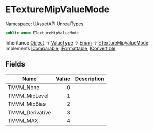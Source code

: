 # ETextureMipValueMode

Namespace: UAssetAPI.UnrealTypes

```csharp
public enum ETextureMipValueMode
```

Inheritance [Object](https://docs.microsoft.com/en-us/dotnet/api/system.object) → [ValueType](https://docs.microsoft.com/en-us/dotnet/api/system.valuetype) → [Enum](https://docs.microsoft.com/en-us/dotnet/api/system.enum) → [ETextureMipValueMode](./uassetapi.unrealtypes.etexturemipvaluemode.md)<br>
Implements [IComparable](https://docs.microsoft.com/en-us/dotnet/api/system.icomparable), [IFormattable](https://docs.microsoft.com/en-us/dotnet/api/system.iformattable), [IConvertible](https://docs.microsoft.com/en-us/dotnet/api/system.iconvertible)

## Fields

| Name | Value | Description |
| --- | --: | --- |
| TMVM_None | 0 |  |
| TMVM_MipLevel | 1 |  |
| TMVM_MipBias | 2 |  |
| TMVM_Derivative | 3 |  |
| TMVM_MAX | 4 |  |
